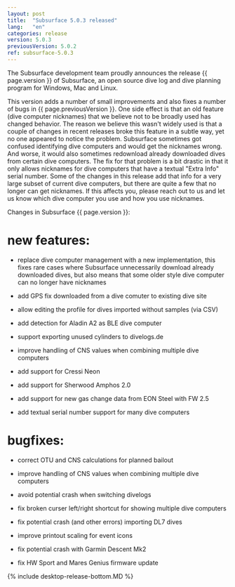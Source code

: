 ```yaml
---
layout: post
title:  "Subsurface 5.0.3 released"
lang:   "en"
categories: release
version: 5.0.3
previousVersion: 5.0.2
ref: subsurface-5.0.3
---
```


The Subsurface development team proudly announces the release {{ page.version }} of Subsurface, an open source dive log and dive planning program for Windows, Mac and Linux.

This version adds a number of small improvements and also fixes a number of bugs in {{ page.previousVersion }}. One side effect is that an old feature (dive computer nicknames) that we believe not to be broadly used has changed behavior. The reason we believe this wasn't widely used is that a couple of changes in recent releases broke this feature in a subtle way, yet no one appeared to notice the problem. Subsurface sometimes got confused identifying dive computers and would get the nicknames wrong. And worse, it would also sometimes redownload already downloaded dives from certain dive computers. The fix for that problem is a bit drastic in that it only allows nicknames for dive computers that have a textual "Extra Info" serial number. Some of the changes in this release add that info for a very large subset of current dive computers, but there are quite a few that no longer can get nicknames. If this affects you, please reach out to us and let us know which dive computer you use and how you use nicknames.

Changes in Subsurface {{ page.version }}:

# new features:

- replace dive computer management with a new implementation, this fixes rare cases where Subsurface unnecessarily download already downloaded dives, but also means that some older style dive computer can no longer have nicknames

- add GPS fix downloaded from a dive comuter to existing dive site

- allow editing the profile for dives imported without samples (via CSV)

- add detection for Aladin A2 as BLE dive computer

- support exporting unused cylinders to divelogs.de

- improve handling of CNS values when combining multiple dive computers

- add support for Cressi Neon

- add support for Sherwood Amphos 2.0

- add support for new gas change data from EON Steel with FW 2.5

- add textual serial number support for many dive computers

# bugfixes:

- correct OTU and CNS calculations for planned bailout

- improve handling of CNS values when combining multiple dive computers

- avoid potential crash when switching divelogs

- fix broken curser left/right shortcut for showing multiple dive computers

- fix potential crash (and other errors) importing DL7 dives

- improve printout scaling for event icons

- fix potential crash with Garmin Descent Mk2

- fix HW Sport and Mares Genius firmware update


{% include desktop-release-bottom.MD %}
